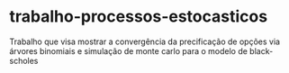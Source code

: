 # trabalho-processos-estocasticos
Trabalho que visa mostrar a convergência da precificação de opções via árvores binomiais e simulação de monte carlo para o modelo de black-scholes
